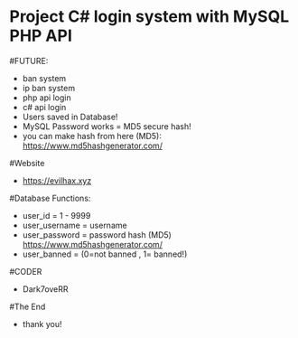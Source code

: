 # Project C# login system with MySQL PHP API

#FUTURE:
- ban system
- ip ban system
- php api login
- c# api login
- Users saved in Database!
- MySQL Password works = MD5 secure hash!
- you can make hash from here (MD5): https://www.md5hashgenerator.com/ 

#Website
- https://evilhax.xyz

#Database Functions:
- user_id = 1 - 9999
- user_username = username
- user_password = password hash (MD5) https://www.md5hashgenerator.com/ 
- user_banned = (0=not banned , 1= banned!)

#CODER
- Dark7oveRR 

#The End
- thank you!
